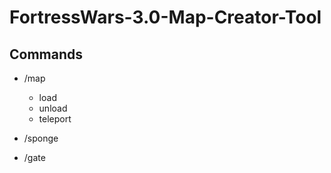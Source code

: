 # FortressWars-3.0-Map-Creator-Tool

## Commands
- /map 
  - load
  - unload
  - teleport
  
- /sponge

- /gate
